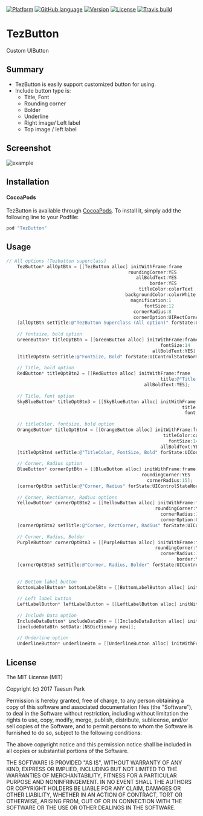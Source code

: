 [![Platform](https://img.shields.io/cocoapods/p/TezButton.svg?style=flat)](http://cocoapods.org/pods/TezButton)
[![GitHub language](https://img.shields.io/badge/language-objective--c-6BAEE4.svg)]()
[![Version](https://img.shields.io/cocoapods/v/TezButton.svg?style=flat)](http://cocoapods.org/pods/TezButton)
[![License](https://img.shields.io/cocoapods/l/TezButton.svg?style=flat)](http://cocoapods.org/pods/TezButton)
[![Travis build](https://travis-ci.org/tezpark/TezButton.svg?branch=master)](https://travis-ci.org/tezpark/TezButton)

# TezButton
Custom UIButton

## Summary
* TezButton is easily support customized button for using. 
* Include button type is:
  * Title, Font
  * Rounding corner
  * Bolder
  * Underline
  * Right image/ Left label
  * Top image / left label
## Screenshot
![example](https://cloud.githubusercontent.com/assets/389004/25770963/5abfdf1c-327e-11e7-8432-187f28a3bb81.png)


## Installation
#### CocoaPods
TezButton is available through [CocoaPods](http://cocoapods.org). To install
it, simply add the following line to your Podfile:

```ruby
pod "TezButton"
```

## Usage
```objective-c
// All options (Tezbutton superclass)
    TezButton* allOptBtn = [[TezButton alloc] initWithFrame:frame
                                             roundingCorner:YES
                                                allBoldText:YES
                                                     border:YES
                                                 titleColor:colorText
                                            backgroundColor:colorWhite
                                              magnification:1
                                                   fontSize:12
                                               cornerRadius:8
                                               cornerOption:UIRectCornerAllCorners];
    [allOptBtn setTitle:@"TezButton Superclass (All option)" forState:UIControlStateNormal];
    
    // fontsize, bold option
    GreenButton* titleOptBtn = [[GreenButton alloc] initWithFrame:frame
                                                         fontSize:14
                                                      allBoldText:YES];
    [titleOptBtn setTitle:@"FontSize, Bold" forState:UIControlStateNormal];
    
    // Title, bold option
    RedButton* titleOptBtn2 = [[RedButton alloc] initWithFrame:frame
                                                         title:@"Title, Bold"
                                                   allBoldText:YES];
    
    // Title, font option
    SkyBlueButton* titleOptBtn3 = [[SkyBlueButton alloc] initWithFrame:frame
                                                                 title:@"Title, Font"
                                                                  font:[UIFont boldSystemFontOfSize:12]];
    
    // titleColor, fontsize, bold option
    OrangeButton* titleOptBtn4 = [[OrangeButton alloc] initWithFrame:frame
                                                          titleColor:colorText
                                                            fontSize:14
                                                         allBoldText:YES];
    [titleOptBtn4 setTitle:@"TitleColor, FontSize, Bold" forState:UIControlStateNormal];
    
    // Corner, Radius option
    BlueButton* cornerOptBtn = [[BlueButton alloc] initWithFrame:frame
                                                  roundingCorner:YES
                                                    cornerRadius:15];
    [cornerOptBtn setTitle:@"Corner, Radius" forState:UIControlStateNormal];
    
    // Corner, RectCorner, Radius options
    YellowButton* cornerOptBtn2 = [[YellowButton alloc] initWithFrame:frame
                                                       roundingCorner:YES
                                                         cornerRadius:15
                                                         cornerOption:UIRectCornerTopLeft|UIRectCornerBottomRight];
    [cornerOptBtn2 setTitle:@"Corner, RectCorner, Radius" forState:UIControlStateNormal];
    
    // Corner, Radius, Bolder
    PurpleButton* cornerOptBtn3 = [[PurpleButton alloc] initWithFrame:frame
                                                       roundingCorner:YES
                                                         cornerRadius:15
                                                               border:YES];
    [cornerOptBtn3 setTitle:@"Corner, Radius, Bolder" forState:UIControlStateNormal];
    
    
    // Bottom label button
    BottomLabelButton* bottomLabelBtn = [[BottomLabelButton alloc] initWithFrame:frame contentGap:5];
    
    // Left label button
    LeftLabelButton* leftLabelButton = [[LeftLabelButton alloc] initWithFrame:frame contentGap:5];
    
    // Include Data option
    IncludeDataButton* includeDataBtn = [[IncludeDataButton alloc] initWithFrame:frame];
    [includeDataBtn setData:[NSDictionary new]];
    
    // Underline option
    UnderlineButton* underlineBtn = [[UnderlineButton alloc] initWithFrame:frame];
```


## License
The MIT License (MIT)

Copyright (c) 2017 Taesun Park

Permission is hereby granted, free of charge, to any person obtaining a copy
of this software and associated documentation files (the "Software"), to deal
in the Software without restriction, including without limitation the rights
to use, copy, modify, merge, publish, distribute, sublicense, and/or sell
copies of the Software, and to permit persons to whom the Software is
furnished to do so, subject to the following conditions:

The above copyright notice and this permission notice shall be included in all
copies or substantial portions of the Software.

THE SOFTWARE IS PROVIDED "AS IS", WITHOUT WARRANTY OF ANY KIND, EXPRESS OR
IMPLIED, INCLUDING BUT NOT LIMITED TO THE WARRANTIES OF MERCHANTABILITY,
FITNESS FOR A PARTICULAR PURPOSE AND NONINFRINGEMENT. IN NO EVENT SHALL THE
AUTHORS OR COPYRIGHT HOLDERS BE LIABLE FOR ANY CLAIM, DAMAGES OR OTHER
LIABILITY, WHETHER IN AN ACTION OF CONTRACT, TORT OR OTHERWISE, ARISING FROM,
OUT OF OR IN CONNECTION WITH THE SOFTWARE OR THE USE OR OTHER DEALINGS IN THE
SOFTWARE.
